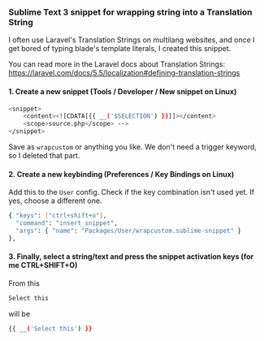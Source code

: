 ### Sublime Text 3 snippet for wrapping string into a Translation String 

I often use Laravel's Translation Strings on multilang websites, and once I get bored of typing blade's template literals, I created this snippet.

You can read more in the Laravel docs about Translation Strings: https://laravel.com/docs/5.5/localization#defining-translation-strings

#### 1. Create a new snippet (Tools / Developer / New snippet on Linux)

```bash
<snippet>
    <content><![CDATA[{{ __('$SELECTION') }}]]></content>    
    <scope>source.php</scope> -->
</snippet>
```
Save as `wrapcustom` or anything you like. We don't need a trigger keyword, so I deleted that part.

#### 2. Create a new keybinding (Preferences / Key Bindings on Linux)

Add this to the `User` config. Check if the key combination isn't used yet. If yes, choose a different one.

```bash
{ "keys": ["ctrl+shift+o"], 
  "command": "insert_snippet", 
  "args": { "name": "Packages/User/wrapcustom.sublime-snippet" } 
},
```
#### 3. Finally, select a string/text and press the snippet activation keys (for me CTRL+SHIFT+O)

From this
```bash
Select this
```
will be
```bash
{{ __('Select this') }}
```
